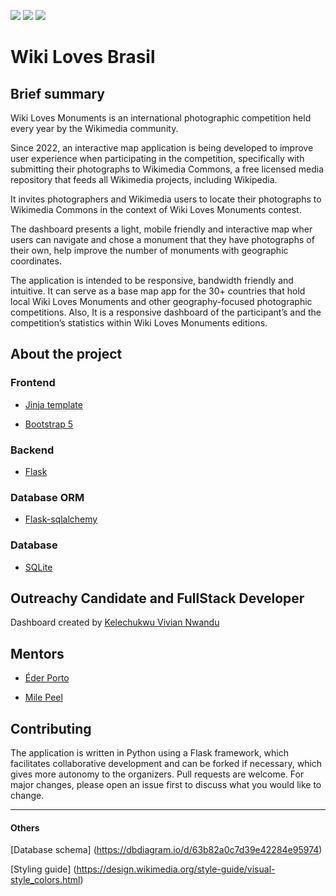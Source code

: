<img src="https://img.shields.io/github/issues/WikiMovimentoBrasil/wikilovesbrasil?style=for-the-badge"/> <img src="https://img.shields.io/github/license/WikiMovimentoBrasil/wikilovesbrasil?style=for-the-badge"/> <img src="https://img.shields.io/github/languages/top/WikiMovimentoBrasil/wikilovesbrasil?style=for-the-badge"/>

# Wiki Loves Brasil

## Brief summary

Wiki Loves Monuments is an international photographic competition held every year by the Wikimedia community.

Since 2022, an interactive map application is being developed to improve user experience when participating in the competition, specifically with submitting their photographs to Wikimedia Commons, a free licensed media repository that feeds all Wikimedia projects, including Wikipedia.

It invites photographers and Wikimedia users to locate their photographs to Wikimedia Commons in the context of Wiki Loves Monuments contest.

The dashboard presents a light, mobile friendly and interactive map wher users can navigate and chose a monument that they have photographs of their own, help improve the number of monuments with geographic coordinates.

The application is intended to be responsive, bandwidth friendly and intuitive. It can serve as a base map app for the 30+ countries that hold local Wiki Loves Monuments and other geography-focused photographic competitions. Also, It is a responsive dashboard of the participant’s and the competition’s statistics within Wiki Loves Monuments editions.

## About the project

### Frontend

- [Jinja template](https://jinja.palletsprojects.com/en/3.1.x/)

- [Bootstrap 5](https://getbootstrap.com/docs/5.0/getting-started/introduction/)

### Backend

- [Flask](https://flask.palletsprojects.com/en/2.2.x/tutorial/templates/)

### Database ORM

- [Flask-sqlalchemy](flask-sqlalchemy.palletsprojects.com)

### Database

- [SQLite](https://www.sqlite.org/index.html)

## Outreachy Candidate and FullStack Developer

Dashboard created by [Kelechukwu Vivian Nwandu](https://www.mediawiki.org/wiki/User:Caseyyy0000)

## Mentors

- [Éder Porto](<https://www.mediawiki.org/wiki/User:EPorto_(WMB)>)

- [Mile Peel](https://www.mediawiki.org/wiki/User:Mike_Peel)

## Contributing

The application is written in Python using a Flask framework, which facilitates collaborative development and can be forked if necessary, which gives more autonomy to the organizers. Pull requests are welcome. For major changes, please open an issue first to discuss what you would like to change.

---

#### Others

[Database schema] (https://dbdiagram.io/d/63b82a0c7d39e42284e95974)

[Styling guide] (https://design.wikimedia.org/style-guide/visual-style_colors.html)
